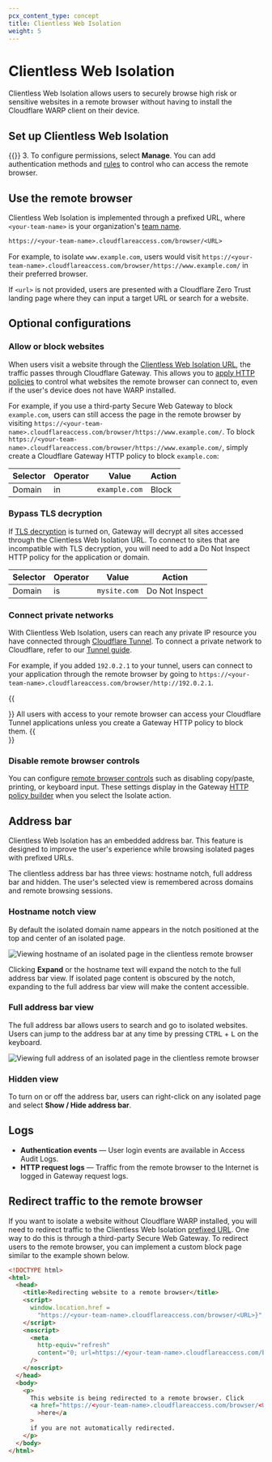 ```yaml
---
pcx_content_type: concept
title: Clientless Web Isolation
weight: 5
---
```


# Clientless Web Isolation

Clientless Web Isolation allows users to securely browse high risk or sensitive websites in a remote browser without having to install the Cloudflare WARP client on their device.

## Set up Clientless Web Isolation

{{<render file="/_clientless-browser-isolation.md">}} 3. To configure permissions, select **Manage**. You can add authentication methods and [rules](/cloudflare-one/policies/access/) to control who can access the remote browser.

## Use the remote browser

Clientless Web Isolation is implemented through a prefixed URL, where `<your-team-name>` is your organization's [team name](/cloudflare-one/glossary/#team-name).

```txt
https://<your-team-name>.cloudflareaccess.com/browser/<URL>
```

For example, to isolate `www.example.com`, users would visit `https://<your-team-name>.cloudflareaccess.com/browser/https://www.example.com/` in their preferred browser.

If `<url>` is not provided, users are presented with a Cloudflare Zero Trust landing page where they can input a target URL or search for a website.

## Optional configurations

### Allow or block websites

When users visit a website through the [Clientless Web Isolation URL](#use-the-remote-browser), the traffic passes through Cloudflare Gateway. This allows you to [apply HTTP policies](/cloudflare-one/policies/filtering/http-policies/) to control what websites the remote browser can connect to, even if the user's device does not have WARP installed.

For example, if you use a third-party Secure Web Gateway to block `example.com`, users can still access the page in the remote browser by visiting `https://<your-team-name>.cloudflareaccess.com/browser/https://www.example.com/`. To block `https://<your-team-name>.cloudflareaccess.com/browser/https://www.example.com/`, simply create a Cloudflare Gateway HTTP policy to block `example.com`:

| Selector | Operator | Value         | Action |
| -------- | -------- | ------------- | ------ |
| Domain   | in       | `example.com` | Block  |

### Bypass TLS decryption

If [TLS decryption](/cloudflare-one/policies/filtering/http-policies/tls-decryption/) is turned on, Gateway will decrypt all sites accessed through the Clientless Web Isolation URL. To connect to sites that are incompatible with TLS decryption, you will need to add a Do Not Inspect HTTP policy for the application or domain.

| Selector | Operator | Value        | Action         |
| -------- | -------- | ------------ | -------------- |
| Domain   | is       | `mysite.com` | Do Not Inspect |

### Connect private networks

With Clientless Web Isolation, users can reach any private IP resource you have connected through [Cloudflare Tunnel](/cloudflare-one/connections/connect-networks/). To connect a private network to Cloudflare, refer to our [Tunnel guide](/cloudflare-one/connections/connect-networks/install-and-setup/tunnel-guide/).

For example, if you added `192.0.2.1` to your tunnel, users can connect to your application through the remote browser by going to `https://<your-team-name>.cloudflareaccess.com/browser/http://192.0.2.1`.

{{<Aside type="note">}}
All users with access to your remote browser can access your Cloudflare Tunnel applications unless you create a Gateway HTTP policy to block them.
{{</Aside>}}

### Disable remote browser controls

You can configure [remote browser controls](/cloudflare-one/policies/browser-isolation/isolation-policies/#policy-settings) such as disabling copy/paste, printing, or keyboard input. These settings display in the Gateway [HTTP policy builder](/cloudflare-one/policies/filtering/http-policies/) when you select the Isolate action.

## Address bar

Clientless Web Isolation has an embedded address bar. This feature is designed to improve the user's experience while browsing isolated pages with prefixed URLs.

The clientless address bar has three views: hostname notch, full address bar and hidden. The user's selected view is remembered across domains and remote browsing sessions.

### Hostname notch view

By default the isolated domain name appears in the notch positioned at the top and center of an isolated page.

![Viewing hostname of an isolated page in the clientless remote browser](/images/cloudflare-one/policies/rbi-address-bar-notch.png)

Clicking **Expand** or the hostname text will expand the notch to the full address bar view. If isolated page content is obscured by the notch, expanding to the full address bar view will make the content accessible.

### Full address bar view

The full address bar allows users to search and go to isolated websites. Users can jump to the address bar at any time by pressing <kbd>CTRL</kbd> + <kbd>L</kbd> on the keyboard.

![Viewing full address of an isolated page in the clientless remote browser](/images/cloudflare-one/policies/rbi-address-bar-full.png)

### Hidden view

To turn on or off the address bar, users can right-click on any isolated page and select **Show / Hide address bar**.

## Logs

- **Authentication events** — User login events are available in Access Audit Logs.
- **HTTP request logs** — Traffic from the remote browser to the Internet is logged in Gateway request logs.

## Redirect traffic to the remote browser

If you want to isolate a website without Cloudflare WARP installed, you will need to redirect traffic to the Clientless Web Isolation [prefixed URL](#use-the-remote-browser). One way to do this is through a third-party Secure Web Gateway. To redirect users to the remote browser, you can implement a custom block page similar to the example shown below.

```html
<!DOCTYPE html>
<html>
  <head>
    <title>Redirecting website to a remote browser</title>
    <script>
      window.location.href =
        "https://<your-team-name>.cloudflareaccess.com/browser/<URL>}";
    </script>
    <noscript>
      <meta
        http-equiv="refresh"
        content="0; url=https://<your-team-name>.cloudflareaccess.com/browser/<URL>"
      />
    </noscript>
  </head>
  <body>
    <p>
      This website is being redirected to a remote browser. Click
      <a href="https://<your-team-name>.cloudflareaccess.com/browser/<URL>"
        >here</a
      >
      if you are not automatically redirected.
    </p>
  </body>
</html>
```
